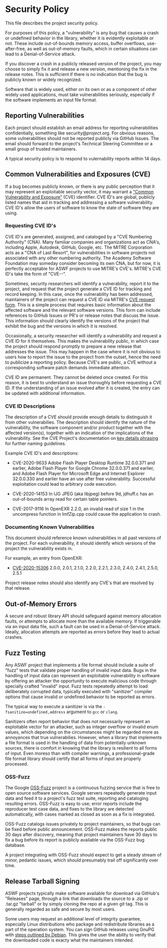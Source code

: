 # Security Policy

This file describes the project security policy.

For purposes of this policy, a "vulnerability" is any bug that causes
a crash or undefined behavior in the library, whether it is evidently
exploitable or not. These include out-of-bounds memory access, buffer
overflows, use-after-free, as well as out-of-memory faults, which in
certain situations can lead to a Denial-of-Service attack.

If you discover a crash in a publicly released version of the project,
you may choose to simply fix it and release a new version, mentioning
the fix in the release notes. This is sufficient if there is no
indication that the bug is publicly known or widely recognized.

Software that is widely used, either on its own or as a component of
other widely used applications, must take vulnerabilities seriously,
especially if the software implements an input file format.

## Reporting Vulnerabilities

Each project should establish an email address for reporting
vulnerabilities confidentially, something like
security@_project_.org. For obvious reasons, some vulnerabilities
should not be reported publicly via GitHub Issues.  The email should
forward to the project's Technical Steering Committee or a small group
of trusted maintainers.

A typical security policy is to respond to vulernability reports
within 14 days.

## Common Vulnerabilities and Exposures (CVE)

If a bug becomes publicly known, or there is any public perception
that it may represent an exploitable security vector, it may warrant a
["Common Vulnerability and
Exposure"](https://en.wikipedia.org/wiki/Common_Vulnerabilities_and_Exposures)
(CVE) identifier. CVE ID's are global, publicly listed names that aid
in tracking and addressing a software vulnerability. CVE ID's allow
the users of software to know the state of software they are using.

### Requesting CVE ID's

CVE ID's are generated, assigned, and cataloged by a "CVE Numbering
Authority" (CNA). Many familiar companies and organizations act as
CNA's, including Apple, Autodesk, GitHub, Google, etc. The MITRE
Corporation acts as a "CNA of Last Resort", for vulnerabilities in
software projects not associated with any other numbering
authority. The Academy Software Foundation may someday consider
becoming its own CNA, but for now, it is perfectly acceptable for ASWF
projects to use MITRE's CVE's.  MITRE's CVE ID's take the form of
"CVE-<year>-<number>".

Sometimes, security researchers will identify a vulnerability, report
it to the project, and request that the project generate a CVE ID for
tracking and record keeping. In this case, once the vulnerability has
been addressed, maintainers of the project can request a CVE ID
via MITRE's [CVE request form](https://cveform.mitre.org/).  This is a
simple process that requires basic information about the affected
software and the relevant software versions. This form can include
references to GitHub Issues or PR's or release notes that discuss the
issue. This information should clearly identify the versions of the
project that exhibit the bug and the versions in which it is resolved.

Occasionally, a security researcher will identify a vulnerability and
request a CVE ID for it themselves. This makes the vulnerability
public, in which case the project should respond promptly to prepare a
new release that addresses the issue. This may happen in the case where
it is not obvious to users how to report the issue to the project from
the outset, hence the need to publicize a reporting policy. Because
CVE's are public, a CVE without a corresponding software patch demands
immediate attention.

CVE ID are permanent. They cannot be deleted once created. For this
reason, it is best to understand an issue thoroughly before requesting
a CVE ID.  If the understanding of an issue evolved after it is
created, the entry can be updated with additional information.

### CVE ID Descriptions

The description of a CVE should provide enough details to distinguish
it from other vulnerabilies. The description should identify the
nature of the vulnerability, the software component and/or product
together with the affected version(s), together with an indication of the
implications of the vulnerability. See the CVE Project's documentation
on [key details
phrasing](http://cveproject.github.io/docs/content/key-details-phrasing.pdf)
for further naming guidelines.

Example CVE ID's and descriptions:

* CVE-2020-9633 Adobe Flash Player Desktop Runtime 32.0.0.371 and
  earlier, Adobe Flash Player for Google Chrome 32.0.0.371 and
  earlier, and Adobe Flash Player for Microsoft Edge and Internet
  Explorer 32.0.0.330 and earlier have an use after free
  vulnerability. Successful exploitation could lead to arbitrary code
  execution.

* CVE-2020-14153 In IJG JPEG (aka libjpeg) before 9d, jdhuff.c has an
  out-of-bounds array read for certain table pointers.

* CVE-2017-9116 In OpenEXR 2.2.0, an invalid read of size 1 in the
  uncompress function in ImfZip.cpp could cause the application to
  crash.

### Documenting Known Vulnerabilities

This document should reference known vulnerabilities in all past
versions of the project. For each vulnerability, it should identify
which versions of the project the vulnerability exists in.

For example, an entry from OpenEXR:

* [CVE-2020-15306](https://cve.mitre.org/cgi-bin/cvename.cgi?name=CVE-2020-15306) 2.0.0, 2.0.1, 2.1.0, 2.2.0, 2.2.1, 2.3.0, 2.4.0, 2.4.1, 2.5.0, 2.5.1

Project release notes should also identify any CVE's that are resolved
by that release.

## Out-of-Memory Errors

A secure and robust library API should safeguard against memory
allocation faults, or attempts to allocate more than the available
memory. If triggerable via an input data file, such a fault can be
used in a Denial-of-Service attack. Ideally, allocation attempts are
reported as errors before they lead to actual crashes.

## Fuzz Testing

Any ASWF project that implements a file format should include a suite
of "fuzz" tests that validate proper handling of invalid input
data. Bugs in the handling of input data can represent an exploitable
vulnerability in software by offering an attacker the opportunity to
execute malicious code through specially crafted "invalid" input. Fuzz
tests repeatedly attempt to load deliberately corrupted data,
typically executed with "sanitizer" compiler options that cause
invalid or undefined behavior to be reported as errors.

The typical way to execute a sanitizer is via the
``-fsanitize=undefined,address`` argument to ``gcc`` or ``clang``.

Sanitizers often report behavior that does not necessarily represent
an exploitable vector for an attacker, such as integer overflow or
invalid enum values, which depending on the circumstances might be
regarded more as annoyances that true vulnerabilies. However, when a
library that implements a file format is used in the handling of data
from potentially unknown sources, there is comfort in knowing that the
library is resilient to all forms of input. Even moreso than with
compiler warnings, a professional-grade file format library should
certify that all forms of input are properly processed.

### OSS-Fuzz

The Google [OSS-Fuzz](https://google.github.io/oss-fuzz) project is a
continuous fuzzing service that is free to open source software
services. Google servers repeatedly generate input data and feed it to
a project's fuzz test suite, reporting and cataloging resulting
errors.  OSS-Fuzz is easy to use; error reports include the reproducer
test case data, and fixes to the library are detected automatically,
with cases marked as closed as soon as a fix is integrated.

OSS-Fuzz catalogs issues privately to project maintainers, so that
bugs can be fixed before public announcement. OSS-Fuzz makes the
reports public 30 days after discovery, meaning that project
maintainers have 30 days to fix a bug before its report is publicly
available via the OSS-Fuzz bug database.

A project integrating with OSS-Fuzz should expect to get a steady
stream of minor, pedantic issues, which should presumably trail off
significantly over time.

## Release Tarball Signing

ASWF projects typically make software available for download via
GitHub's "Releases" page, through a link that downloads the source to
a .zip or .tar.gz "tarball" or by simply cloning the repo at a given
git tag. This is generally regarded as safe and secure by most users.

Some users may request an additional level of integrity guarantee,
especially Linux distributions who package and redistribute libraries
as a part of the operation system. You can sign GitHub releases using
GnuPG with [steps outlined by
Debian](https://wiki.debian.org/Creating%20signed%20GitHub%20releases). This
gives the user the ability to verify that the downloaded code is
exacty what the maintainers intended.
